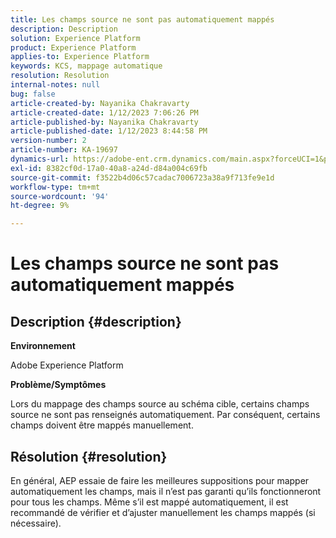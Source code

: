 ```yaml
---
title: Les champs source ne sont pas automatiquement mappés
description: Description
solution: Experience Platform
product: Experience Platform
applies-to: Experience Platform
keywords: KCS, mappage automatique
resolution: Resolution
internal-notes: null
bug: false
article-created-by: Nayanika Chakravarty
article-created-date: 1/12/2023 7:06:26 PM
article-published-by: Nayanika Chakravarty
article-published-date: 1/12/2023 8:44:58 PM
version-number: 2
article-number: KA-19697
dynamics-url: https://adobe-ent.crm.dynamics.com/main.aspx?forceUCI=1&pagetype=entityrecord&etn=knowledgearticle&id=ac2ee131-ac92-ed11-aad1-6045bd006c82
exl-id: 8382cf0d-17a0-40a8-a24d-d84a004c69fb
source-git-commit: f3522b4d06c57cadac7006723a38a9f713fe9e1d
workflow-type: tm+mt
source-wordcount: '94'
ht-degree: 9%

---
```


# Les champs source ne sont pas automatiquement mappés

## Description {#description}


<b>Environnement</b>

Adobe Experience Platform

<b>Problème/Symptômes</b>

Lors du mappage des champs source au schéma cible, certains champs source ne sont pas renseignés automatiquement. Par conséquent, certains champs doivent être mappés manuellement.


## Résolution {#resolution}


En général, AEP essaie de faire les meilleures suppositions pour mapper automatiquement les champs, mais il n’est pas garanti qu’ils fonctionneront pour tous les champs. Même s’il est mappé automatiquement, il est recommandé de vérifier et d’ajuster manuellement les champs mappés (si nécessaire).
